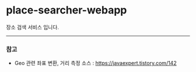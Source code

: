 # place-searcher-webapp
장소 검색 서비스 입니다.



---
### 참고
* Geo 관련 좌표 변환, 거리 측정 소스 : https://javaexpert.tistory.com/142